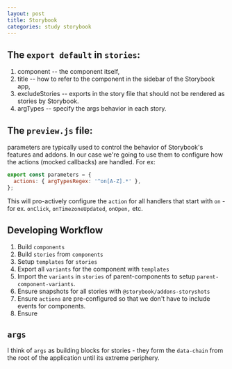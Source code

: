 ```yaml
---
layout: post
title: Storybook
categories: study storybook
---
```


## The `export default` in `stories`:
  1. component -- the component itself,
  1. title -- how to refer to the component in the sidebar of the Storybook app,
  1. excludeStories -- exports in the story file that should not be rendered as stories by Storybook.
  1. argTypes -- specify the args behavior in each story.

## The `preview.js` file:
parameters are typically used to control the behavior of Storybook's features and addons. In our case we're going to use them to configure how the actions (mocked callbacks) are handled.
For ex:
```javascript
export const parameters = {
  actions: { argTypesRegex: '^on[A-Z].*' },
};
```
This will pro-actively configure the `action` for all handlers that start with `on`  - for ex. `onClick`, `onTimezoneUpdated`, `onOpen,` etc.

## Developing Workflow
1. Build `components`
1. Build `stories` from `components`
1. Setup `templates` for `stories`
1. Export all `variants` for the component with `templates`
1. Import the `variants` in `stories` of parent-components to setup `parent-component-variants`.
1. Ensure snapshots for all stories with `@storybook/addons-storyshots`
1. Ensure `actions` are pre-configured so that we don't have to include events for components.
1. Ensure 


## `args`
I think of `args` as building blocks for stories - they form the `data-chain` from the root of the application until its extreme periphery.
